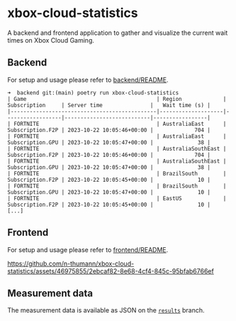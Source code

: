 # xbox-cloud-statistics

A backend and frontend application to gather and visualize the current wait times on Xbox Cloud Gaming.

## Backend

For setup and usage please refer to [backend/README](./backend/README.md).

```
➜  backend git:(main) poetry run xbox-cloud-statistics
| Game                                         | Region             | Subscription     | Server time               |   Wait time (s) |
|----------------------------------------------|--------------------|------------------|---------------------------|-----------------|
| FORTNITE                                     | AustraliaEast      | Subscription.F2P | 2023-10-22 10:05:46+00:00 |             704 |
| FORTNITE                                     | AustraliaEast      | Subscription.GPU | 2023-10-22 10:05:47+00:00 |              38 |
| FORTNITE                                     | AustraliaSouthEast | Subscription.F2P | 2023-10-22 10:05:46+00:00 |             704 |
| FORTNITE                                     | AustraliaSouthEast | Subscription.GPU | 2023-10-22 10:05:47+00:00 |              38 |
| FORTNITE                                     | BrazilSouth        | Subscription.F2P | 2023-10-22 10:05:45+00:00 |              10 |
| FORTNITE                                     | BrazilSouth        | Subscription.GPU | 2023-10-22 10:05:47+00:00 |              10 |
| FORTNITE                                     | EastUS             | Subscription.F2P | 2023-10-22 10:05:45+00:00 |              10 |
[...]
```

## Frontend

For setup and usage please refer to [frontend/README](./frontend/README.md).

https://github.com/n-thumann/xbox-cloud-statistics/assets/46975855/2ebcaf82-8e68-4cf4-845c-95bfab6766ef

## Measurement data

The measurement data is available as JSON on the [`results`](https://github.com/n-thumann/xbox-cloud-statistics/tree/results) branch.

